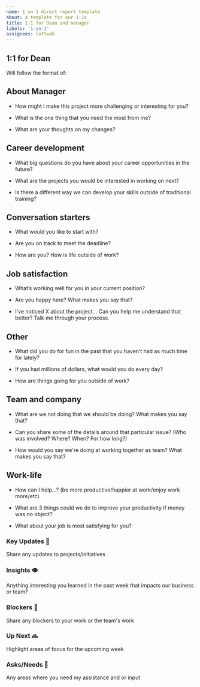 ```yaml
---
name: 1 on 1 direct report template
about: A template for our 1:1s
title: 1:1 for Dean and manager
labels: '1-on-1'
assignees: loftwah
---
```


## 1:1 for Dean

Will follow the format of:

<!-- start of questions -->
## About Manager

- How might I make this project more challenging or interesting for you?

- What is the one thing that you need the most from me?

- What are your thoughts on my changes?

## Career development

- What big questions do you have about your career opportunities in the future?

- What are the projects you would be interested in working on next?

- Is there a different way we can develop your skills   outside of traditional training?

## Conversation starters

- What would you like to start with?

- Are you on track to meet the deadline?

- How are you? How is life outside of work?

## Job satisfaction

- What’s working well for you in your current position?

- Are you happy here? What makes you say that?

- I’ve noticed X about the project… Can you help me understand that better? Talk me through your process.

## Other

- What did you do for fun in the past that you haven’t had as much time for lately?

- If you had millions of dollars, what would you do every day?

- How are things going for you outside of work?

## Team and company

- What are we not doing that we should be doing? What makes you say that?

- Can you share some of the details around that particular issue? (Who was involved? Where? When? For how long?)

- How would you say we're doing at working together as team? What makes you say that?

## Work-life

- How can I help…? (be more productive/happier at work/enjoy work more/etc)

- What are 3 things could we do to improve your productivity if money was no object?

- What about your job is most satisfying for you?

<!-- end of questions -->
### Key Updates 🔑

Share any updates to projects/initiatives

### Insights 👁

Anything interesting you learned in the past week that impacts our business or team?

### Blockers 🛑

Share any blockers to your work or the team's work

### Up Next 🔜

Highlight areas of focus for the upcoming week

### Asks/Needs 💬

Any areas where you need my assistance and or input
